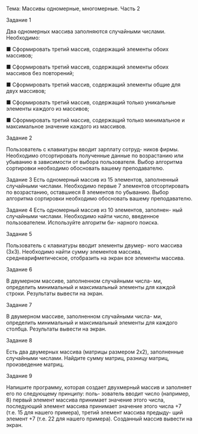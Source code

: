 Тема: Массивы одномерные, многомерные. Часть 2

Задание 1

Два одномерных массива заполняются случайными
числами. Необходимо:

■ Сформировать третий массив, содержащий элементы
обоих массивов;

■ Сформировать третий массив, содержащий элементы
обоих массивов без повторений;

■ Сформировать третий массив, содержащий элементы
общие для двух массивов;

■ Сформировать третий массив, содержащий только
уникальные элементы каждого из массивов;

■ Сформировать третий массив, содержащий только
минимальное и максимальное значение каждого из
массивов.

Задание 2

Пользователь с клавиатуры вводит зарплату сотруд-
ников фирмы. Необходимо отсортировать полученные
данные по возрастанию или убыванию в зависимости
от выбора пользователя. Выбор алгоритма сортировки
необходимо обосновать вашему преподавателю.

Задание 3
Есть одномерный массив из 15 элементов, заполненный
случайными числами. Необходимо первые 7 элементов
отсортировать по возрастанию, оставшиеся 8 элементов
по убыванию. Выбор алгоритма сортировки необходимо
обосновать вашему преподавателю.

Задание 4
Есть одномерный массив из 10 элементов, заполнен-
ный случайными числами. Необходимо найти число,
введенное пользователем. Используйте алгоритм би-
нарного поиска.

Задание 5

Пользователь с клавиатуры вводит элементы двумер-
ного массива (3x3). Необходимо найти сумму элементов
массива, среднеарифметическое, отобразить на экран все
элементы массива.

Задание 6

В двумерном массиве, заполненном случайными числа-
ми, определить минимальный и максимальный элементы
для каждой строки. Результаты вывести на экран.

Задание 7

В двумерном массиве, заполненном случайными числа-
ми, определить минимальный и максимальный элементы
для каждого столбца. Результаты вывести на экран.

Задание 8

Есть два двумерных массива (матрицы размером
2x2), заполненные случайными числами. Найдите сумму
матриц, разницу матриц, произведение матриц.

Задание 9

Напишите программу, которая создает двухмерный
массив и заполняет его по следующему принципу: поль-
зователь вводит число (например, 8) первый элемент
массива принимает значение этого числа, последующий
элемент массива принимает значение этого числа +7 (т.е.
15 для нашего примера), третий элемент массива предыду-
щий элемент +7 (т.е. 22 для нашего примера). Созданный
массив вывести на экран.

